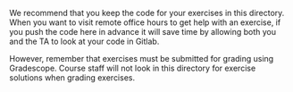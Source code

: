 We recommend that you keep the code for your exercises in this directory.
When you want to visit remote office hours to get help with an exercise,
if you push the code here in advance it will save time by allowing both
you and the TA to look at your code in Gitlab.

However, remember that exercises must be submitted for grading using
Gradescope.  Course staff will not look in this directory for exercise
solutions when grading exercises.
